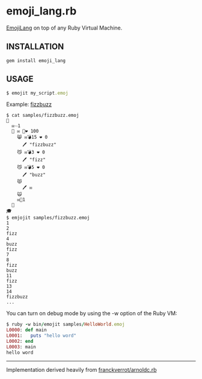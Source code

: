 # emoji_lang.rb

[EmojiLang](https://github.com/anowell/emoji-lang) on top of any Ruby Virtual Machine.

## INSTALLATION

    gem install emoji_lang

## USAGE

```ruby
$ emojit my_script.emoj
```

Example: [fizzbuzz](samples/fizzbuzz.emoj)
```
$ cat samples/fizzbuzz.emoj
🚌
  ✉🖘1
  🏃 ✉ 🐁❤ 100
    😸 ✉💣15 ❤ 0
      🖊 "fizzbuzz"
    😼 ✉💣3 ❤ 0
      🖊 "fizz"
    😼 ✉💣5 ❤ 0
      🖊 "buzz"
    😾
      🖊 ✉
    🙀
    ✉💪1
  🚶
🎓
$ emjojit samples/fizzbuzz.emoj
1
2
fizz
4
buzz
fizz
7
8
fizz
buzz
11
fizz
13
14
fizzbuzz
...
```

You can turn on debug mode by using the -w option of the Ruby VM:

```ruby
$ ruby -w bin/emojit samples/HelloWorld.emoj
L0000: def main
L0001:   puts "hello word"
L0002: end
L0003: main
hello word
```

----------

Implementation derived heavily from [franckverrot/arnoldc.rb](https://github.com/franckverrot/arnoldc.rb)